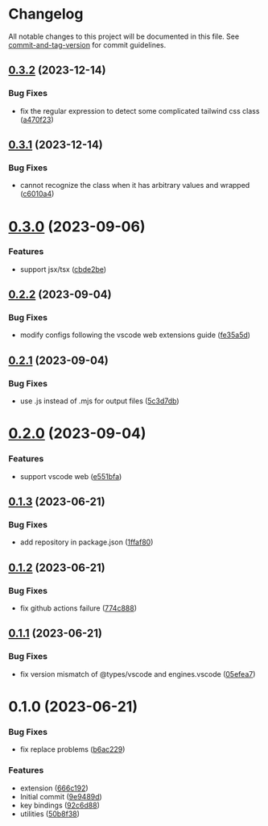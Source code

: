 # Changelog

All notable changes to this project will be documented in this file. See [commit-and-tag-version](https://github.com/absolute-version/commit-and-tag-version) for commit guidelines.

## [0.3.2](https://github.com/Clarkkkk/vue-class-converter/compare/v0.3.1...v0.3.2) (2023-12-14)


### Bug Fixes

* fix the regular expression to detect some complicated tailwind css class ([a470f23](https://github.com/Clarkkkk/vue-class-converter/commit/a470f233e1b04b64669bebdadd18d3831d3034a0))



## [0.3.1](https://github.com/Clarkkkk/vue-class-converter/compare/v0.3.0...v0.3.1) (2023-12-14)


### Bug Fixes

* cannot recognize the class when it has arbitrary values and wrapped ([c6010a4](https://github.com/Clarkkkk/vue-class-converter/commit/c6010a4ef0c642f9591c889fd94e93241e6cd6e7))



# [0.3.0](https://github.com/Clarkkkk/vue-class-converter/compare/v0.2.2...v0.3.0) (2023-09-06)


### Features

* support jsx/tsx ([cbde2be](https://github.com/Clarkkkk/vue-class-converter/commit/cbde2be955337480b03d10f1bd82c1022d922ed0))



## [0.2.2](https://github.com/Clarkkkk/vue-class-converter/compare/v0.2.1...v0.2.2) (2023-09-04)


### Bug Fixes

* modify configs following the vscode web extensions guide ([fe35a5d](https://github.com/Clarkkkk/vue-class-converter/commit/fe35a5d82cc560af1ac2984638a2dd10994c8336))



## [0.2.1](https://github.com/Clarkkkk/vue-class-converter/compare/v0.2.0...v0.2.1) (2023-09-04)


### Bug Fixes

* use .js instead of .mjs for output files ([5c3d7db](https://github.com/Clarkkkk/vue-class-converter/commit/5c3d7db794ad53243e2ca49fc0e117fb199d9fa0))



# [0.2.0](https://github.com/Clarkkkk/vue-class-converter/compare/v0.1.3...v0.2.0) (2023-09-04)


### Features

* support vscode web ([e551bfa](https://github.com/Clarkkkk/vue-class-converter/commit/e551bfa54893819816b563adba173fa517aa8992))



## [0.1.3](https://github.com/Clarkkkk/vue-class-converter/compare/v0.1.2...v0.1.3) (2023-06-21)


### Bug Fixes

* add repository in package.json ([1ffaf80](https://github.com/Clarkkkk/vue-class-converter/commit/1ffaf801b55466ffe56bb9ae55236135a2ee1a18))



## [0.1.2](https://github.com/Clarkkkk/vue-class-converter/compare/v0.1.1...v0.1.2) (2023-06-21)


### Bug Fixes

* fix github actions failure ([774c888](https://github.com/Clarkkkk/vue-class-converter/commit/774c888160cd76bde4845ce2c27396ee30481b1f))



## [0.1.1](https://github.com/Clarkkkk/vue-class-converter/compare/v0.1.0...v0.1.1) (2023-06-21)


### Bug Fixes

* fix version mismatch of @types/vscode and engines.vscode ([05efea7](https://github.com/Clarkkkk/vue-class-converter/commit/05efea757d011f65406683c9953489f7bd8bc566))



# 0.1.0 (2023-06-21)


### Bug Fixes

* fix replace problems ([b6ac229](https://github.com/Clarkkkk/vue-class-converter/commit/b6ac2295b27ee61d813f1ea0b9577bdc7f3120d1))


### Features

* extension ([666c192](https://github.com/Clarkkkk/vue-class-converter/commit/666c192d5a68065eb71f92de20d46692d973d570))
* Initial commit ([9e9489d](https://github.com/Clarkkkk/vue-class-converter/commit/9e9489dbe5f752f923c50a157ff91cb2d88f86be))
* key bindings ([92c6d88](https://github.com/Clarkkkk/vue-class-converter/commit/92c6d888059f313c99228a9823c8f49e692965e7))
* utilities ([50b8f38](https://github.com/Clarkkkk/vue-class-converter/commit/50b8f388b7201fc972f95ec24944a2d700f3333f))
